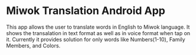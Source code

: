 Miwok Translation Android App
==============================
This app allows the user to translate words in English to Miwok language.
It shows the transalation in text format as well as in voice format when tap on it.
Currently it provides solution for only words like Numbers(1-10), Family Members, and Colors.
